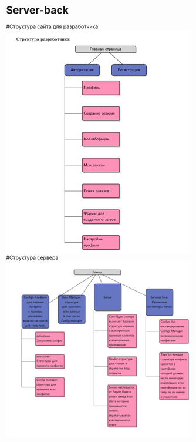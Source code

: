 # Server-back
#Структура сайта для разработчика
![Структура сайта для разработчика](https://github.com/nuttert/Server-back/blob/develop/ReadMe/Structure1.png)
#Структура сервера
![Структура сервера](https://github.com/nuttert/Server-back/blob/develop/ReadMe/Structure2.png)
